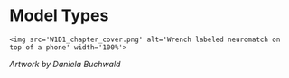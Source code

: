 # Model Types

 ````{div} full-width 
 <img src='W1D1_chapter_cover.png' alt='Wrench labeled neuromatch on top of a phone' width='100%'> 
```` 

*Artwork by Daniela Buchwald*
